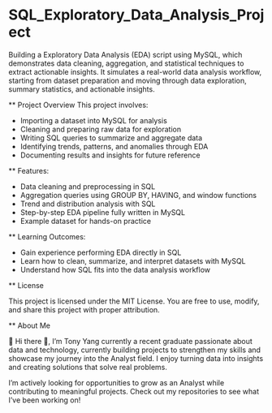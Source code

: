 # SQL_Exploratory_Data_Analysis_Project
Building a Exploratory Data Analysis (EDA) script using MySQL, which demonstrates data cleaning, aggregation, and statistical techniques to extract actionable insights. It simulates a real-world data analysis workflow, starting from dataset preparation and moving through data exploration, summary statistics, and actionable insights.

** Project Overview This project involves:

* Importing a dataset into MySQL for analysis
* Cleaning and preparing raw data for exploration
* Writing SQL queries to summarize and aggregate data
* Identifying trends, patterns, and anomalies through EDA
* Documenting results and insights for future reference

** Features:

* Data cleaning and preprocessing in SQL
* Aggregation queries using GROUP BY, HAVING, and window functions
* Trend and distribution analysis with SQL
* Step-by-step EDA pipeline fully written in MySQL
* Example dataset for hands-on practice

** Learning Outcomes:

* Gain experience performing EDA directly in SQL
* Learn how to clean, summarize, and interpret datasets with MySQL
* Understand how SQL fits into the data analysis workflow

** License

This project is licensed under the MIT License. You are free to use, modify, and share this project with proper attribution.

** About Me

👋 Hi there 👋, I’m Tony Yang currently a recent graduate passionate about data and technology, currently building projects to strengthen my skills and showcase my journey into the Analyst field. I enjoy turning data into insights and creating solutions that solve real problems.

I’m actively looking for opportunities to grow as an Analyst while contributing to meaningful projects. Check out my repositories to see what I’ve been working on!
